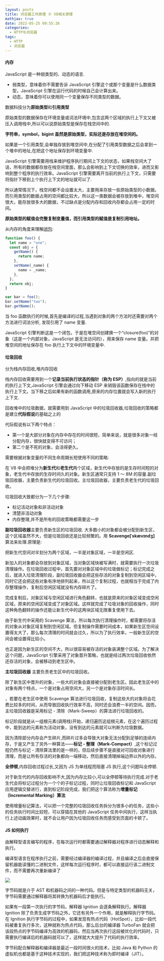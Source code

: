 ```yaml
---
layout: posts
title: 浏览器工作原理 ④ V8相关原理
mathjax: true
date: 2022-05-25 09:55:26
categories:
  - HTTP与浏览器
tags:
  - HTTP
  - 浏览器
---
```


#### 内存

JavaScript 是一种弱类型的、动态的语言.

- 弱类型，意味着你不需要告诉 JavaScript 引擎这个或那个变量是什么数据类型，JavaScript 引擎在运行代码的时候自己会计算出来。
- 动态，意味着你可以使用同一个变量保存不同类型的数据。

数据科技分为**原始类型**和**引用类型**

原始类型的数据保存在环境变量或词法环境中,包含这两个区域的执行上下文又被压入调用栈中,所以可以说原始类型是保存在栈空间中的.

**字符串，symbol，bigint 虽然是原始类型，实际还是存放在堆空间的。**

如果是一个引用类型,会单独存放到堆空间中,在分配了引用类型数据之后会拿到一个堆中的地址,在把这个地址保存到环境变量中.

JavaScript 引擎需要用栈来维护程序执行期间上下文的状态，如果栈空间大了话，所有的数据都存放在栈空间里面，那么会影响到上下文切换的效率，进而又影响到整个程序的执行效率。JavaScript 引擎需要离开当前的执行上下文，只需要将指针下移到上个执行上下文的地址就可以了.

所以通常情况下，栈空间都不会设置太大，主要用来存放一些原始类型的小数据。而引用类型的数据占用的空间都比较大，所以这一类数据会被存放到堆中，堆空间很大，能存放很多大的数据，不过缺点是分配内存和回收内存都会占用一定的时间。

**原始类型的赋值会完整复制变量值，而引用类型的赋值是复制引用地址。**

从内存的角度来理解[闭包](/posts/6a1cb22d998b/#闭包):

```js
function foo() {
  let name = "one";
  const obj = {
    getName() {
      return name;
    },
    setName(_name) {
      name = _name;
    },
  };
  return obj;
}

var bar = foo();
bar.setName("two");
bar.getName();
```

当 foo 函数执行的时候,首先是编译的过程,当遇到对象的两个方法时还需要对两个方法进行词法分析, 发现引用了 name 变量.

JavaScript 引擎判断这是一个闭包，于是在堆空间创建换一个“closure(foo)”的对象（这是一个内部对象，JavaScript 是无法访问的），用来保存 name 变量。并把堆空间的地址保存在 foo 执行上下文中的环境变量中.

#### 垃圾回收

分为栈内存回收,堆内存回收

栈内存回收需要用到一个**记录当前执行状态的指针（称为 ESP）**,指向的就是当前的执行上下文,JavaScript 引擎会通过向下移动 ESP 来销毁该函数保存在栈中的执行上下文。当下移之后如果有新的函数调用,原来的内存位置就会写入新的执行上下文.

回收堆中的垃圾数据，就需要用到 JavaScript 中的垃圾回收器,垃圾回收的策略都是建立**代际假说**的基础之上的

代际假说有以下两个特点：

- 第一个是大部分对象在内存中存在的时间很短，简单来说，就是很多对象一经分配内存，很快就变得不可访问；
- 第二个是不死的对象，会活得更久。

需要根据对象变量的不同生命周期长短使用不同的策略:

在 V8 中会把堆分为**新生代**和**老生代**两个区域，新生代中存放的是生存时间短的对象，老生代中存放的生存时间久的对象。新生区通常只支持 1 ～ 8M 的容量.副垃圾回收器，主要负责新生代的垃圾回收。主垃圾回收器，主要负责老生代的垃圾回收。

垃圾回收大致都分为一下几个步骤:

- 标记活动对象和非活动对象
- 清楚非活动对象
- 内存整理,并不是所有的回收策略都需要这一步

**副垃圾回收器**主要负责新生区的垃圾回收. 大多数小的对象都会被分配到新生区，这个区域虽然不大，但是垃圾回收还是比较频繁的。用 **Scavenge[ˈskævɪndʒ]** 算法来处理.原理是:

把新生代空间对半划分为两个区域，一半是对象区域，一半是空闲区.

新加入的对象都会存放到对象区域，当对象区域快被写满时，就需要执行一次垃圾清理操作。在垃圾回收过程中，首先要对对象区域中的垃圾做标记；标记完成之后，就进入垃圾清理阶段，副垃圾回收器会把这些存活的对象复制到空闲区域中，同时它还会把这些对象有序地排列起来，所以这个复制过程，也就相当于完成了内存整理操作，复制后空闲区域就没有内存碎片了。

完成复制后，对象区域与空闲区域进行角色翻转，也就是原来的对象区域变成空闲区域，原来的空闲区域变成了对象区域。这样就完成了垃圾对象的回收操作，同时这种角色翻转的操作还能让新生代中的这两块区域无限重复使用下去。

由于新生代中采用的 Scavenge 算法，所以每次执行清理操作时，都需要将存活的对象从对象区域复制到空闲区域。但复制操作需要时间成本，如果新生区空间设置得太大了，那么每次清理的时间就会过久，所以为了执行效率，一般新生区的空间会被设置得比较小。

也正是因为新生区的空间不大，所以很容易被存活的对象装满整个区域。为了解决这个问题，JavaScript 引擎采用了对象晋升策略，也就是经过两次垃圾回收依然还存活的对象，会被移动到老生区中。

**主垃圾回收器** 主要负责老生区中的垃圾回收。

除了新生区中晋升的对象，一些大的对象会直接被分配到老生区。因此老生区中的对象有两个特点，一个是对象占用空间大，另一个是对象存活时间长。

，若要在老生区中使用 Scavenge 算法进行垃圾回收，复制这些大的对象将会花费比较多的时间，从而导致回收执行效率不高，同时还会浪费一半的空间。因而，主垃圾回收器是采用标记 - 清除（Mark-Sweep）的算法进行垃圾回收的。

标记阶段就是从一组根元素(调用栈)开始，递归遍历这组根元素，在这个遍历过程中，能到达的元素称为活动对象，没有到达的元素就可以判断为垃圾数据。

因为清除部分内存会产生碎片,而碎片过多会导致大对象无法分配到足够的连续内存，于是又产生了另外一种算法——**标记 - 整理（Mark-Compact）**,这个标记过程仍然与标记 - 清除算法里的是一样的，但后续步骤不是直接对可回收对象进行清理，而是让所有存活的对象都向一端移动，然后直接清理掉端边界以外的内存。

**全停顿**,内存回收过程过长,又因为 JS 为单线程而阻塞 JS 执行,这个问题叫全停顿.

对于新生代的内存回收影响不大,因为内存比较小,可以全停顿等待执行完成.对于老生代会将标记过程分为一个个的子标记过程，同时让垃圾回收标记和 JavaScript 应用逻辑交替进行，直到标记阶段完成，我们把这个算法称为**增量标记（Incremental Marking）算法**

使用增量标记算法，可以把一个完整的垃圾回收任务拆分为很多小的任务，这些小的任务执行时间比较短，可以穿插在其他的 JavaScript 任务中间执行，这样当执行上述动画效果时，就不会让用户因为垃圾回收任务而感受到页面的卡顿了。

#### JS 如何执行

由解释型语言编写的程序，在每次运行时都需要通过解释器对程序进行动态解释和执行。

编译型语言在程序执行之前，需要经过编译器的编译过程，并且编译之后会直接保留机器能读懂的二进制文件，这样每次运行程序时，都可以直接运行该二进制文件，而不需要再次重新编译了

![](0001.webp)

字节码就是介于 AST 和机器码之间的一种代码。但是与特定类型的机器码无关，字节码需要通过解释器将其转换为机器码后才能执行。

如果有一段第一次执行的字节码，解释器 Ignition 会逐条解释执行。解释器 Ignition 除了负责生成字节码之外，它还有另外一个作用，就是解释执行字节码。在 Ignition 执行字节码的过程中，如果发现有热点代码（HotSpot），比如一段代码被重复执行多次，这种就称为热点代码，那么后台的编译器 TurboFan 就会把该段热点的字节码编译为高效的机器码，然后当再次执行这段被优化的代码时，只需要执行编译后的机器码就可以了，这样就大大提升了代码的执行效率。

字节码配合解释器和编译器是最近一段时间很火的技术，比如 Java 和 Python 的虚拟机也都是基于这种技术实现的，我们把这种技术称为即时编译（JIT）。
